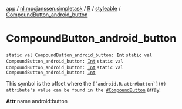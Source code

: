 [app](../../../index.md) / [nl.mpcjanssen.simpletask](../../index.md) / [R](../index.md) / [styleable](index.md) / [CompoundButton_android_button](.)

# CompoundButton_android_button

`static val CompoundButton_android_button: `[`Int`](https://kotlinlang.org/api/latest/jvm/stdlib/kotlin/-int/index.html)
`static val CompoundButton_android_button: `[`Int`](https://kotlinlang.org/api/latest/jvm/stdlib/kotlin/-int/index.html)
`static val CompoundButton_android_button: `[`Int`](https://kotlinlang.org/api/latest/jvm/stdlib/kotlin/-int/index.html)
`static val CompoundButton_android_button: `[`Int`](https://kotlinlang.org/api/latest/jvm/stdlib/kotlin/-int/index.html)

This symbol is the offset where the ``[`android.R.attr#button`](#) attribute's value can be found in the ``[`#CompoundButton`](-compound-button.md) array.

**Attr**
name android:button

